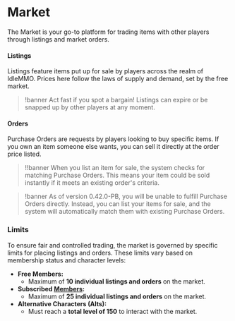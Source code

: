 # Market

The Market is your go-to platform for trading items with other players through listings and market orders.

#### Listings

Listings feature items put up for sale by players across the realm of IdleMMO. Prices here follow the laws of supply and demand, set by the free market.

>!banner Act fast if you spot a bargain! Listings can expire or be snapped up by other players at any moment.

#### Orders

Purchase Orders are requests by players looking to buy specific items. If you own an item someone else wants, you can sell it directly at the order price listed.

>!!banner When you list an item for sale, the system checks for matching Purchase Orders. This means your item could be sold instantly if it meets an existing order's criteria.

>!banner As of version 0.42.0-PB, you will be unable to fulfill Purchase Orders directly. Instead, you can list your items for sale, and the system will automatically match them with existing Purchase Orders.

### Limits

To ensure fair and controlled trading, the market is governed by specific limits for placing listings and orders. These limits vary based on membership status and character levels:

- **Free Members:**
  - Maximum of **10 individual listings and orders** on the market.
- **Subscribed [Members](/wiki/character/membership):**
  - Maximum of **25 individual listings and orders** on the market.
- **Alternative Characters (Alts):**
  - Must reach a **total level of 150** to interact with the market.
